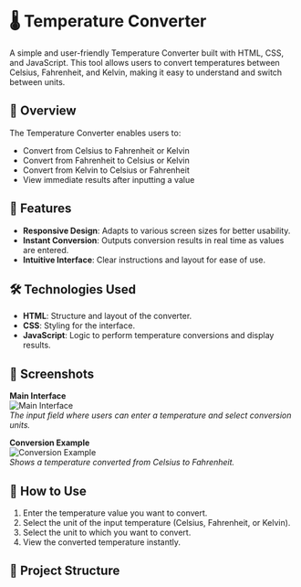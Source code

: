 # 🌡️ Temperature Converter

A simple and user-friendly Temperature Converter built with HTML, CSS, and JavaScript. This tool allows users to convert temperatures between Celsius, Fahrenheit, and Kelvin, making it easy to understand and switch between units.

## 📝 Overview

The Temperature Converter enables users to:
- Convert from Celsius to Fahrenheit or Kelvin
- Convert from Fahrenheit to Celsius or Kelvin
- Convert from Kelvin to Celsius or Fahrenheit
- View immediate results after inputting a value

## 🌟 Features
- **Responsive Design**: Adapts to various screen sizes for better usability.
- **Instant Conversion**: Outputs conversion results in real time as values are entered.
- **Intuitive Interface**: Clear instructions and layout for ease of use.

## 🛠️ Technologies Used
- **HTML**: Structure and layout of the converter.
- **CSS**: Styling for the interface.
- **JavaScript**: Logic to perform temperature conversions and display results.

## 📸 Screenshots

**Main Interface**  
![Main Interface](./screenshots/main-interface.png)  
*The input field where users can enter a temperature and select conversion units.*

**Conversion Example**  
![Conversion Example](./screenshots/conversion-example.png)  
*Shows a temperature converted from Celsius to Fahrenheit.*

## 🚀 How to Use
1. Enter the temperature value you want to convert.
2. Select the unit of the input temperature (Celsius, Fahrenheit, or Kelvin).
3. Select the unit to which you want to convert.
4. View the converted temperature instantly.

## 📂 Project Structure
